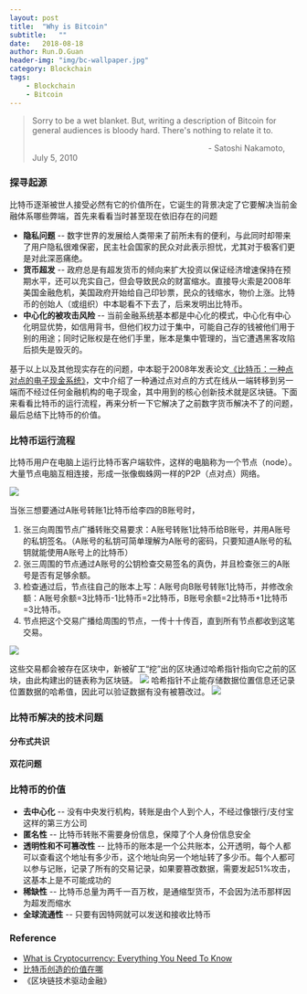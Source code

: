 ```yaml
---
layout: post
title:  "Why is Bitcoin"
subtitle:   ""
date:   2018-08-18
author: Run.D.Guan
header-img: "img/bc-wallpaper.jpg"
category: Blockchain
tags:
    - Blockchain
    - Bitcoin
---
```

> Sorry to be a wet blanket. But, writing a description of Bitcoin for general audiences is bloody hard. There's nothing to relate it to.
>
>&emsp;&emsp;&emsp;&emsp;&emsp;&emsp;&emsp;&emsp;&emsp;&emsp;&emsp;&emsp;&emsp;&emsp;&emsp;&emsp;&emsp;&emsp;&emsp;&emsp;&emsp;&emsp;- Satoshi Nakamoto, July 5, 2010

### 探寻起源
比特币逐渐被世人接受必然有它的价值所在，它诞生的背景决定了它要解决当前金融体系哪些弊端，首先来看看当时甚至现在依旧存在的问题
- **隐私问题** -- 数字世界的发展给人类带来了前所未有的便利，与此同时却带来了用户隐私很难保密，民主社会国家的民众对此表示担忧，尤其对于极客们更是对此深恶痛绝。
- **货币超发** -- 政府总是有超发货币的倾向来扩大投资以保证经济增速保持在预期水平，还可以充实自己，但会导致民众的财富缩水。直接导火索是2008年美国金融危机，美国政府开始给自己印钞票，民众的钱缩水，物价上涨。比特币的创始人（或组织）中本聪看不下去了，后来发明出比特币。
- **中心化的被攻击风险** -- 当前金融系统基本都是中心化的模式，中心化有中心化明显优势，如信用背书，但他们权力过于集中，可能自己存的钱被他们用于别的用途；同时记账权是在他们手里，账本是集中管理的，当它遭遇黑客攻陷后损失是毁灭的。

基于以上以及其他现实存在的问题，中本聪于2008年发表论文[《比特币：一种点对点的电子现金系统》](https://bitcoin.org/bitcoin.pdf)，文中介绍了一种通过点对点的方式在线从一端转移到另一端而不经过任何金融机构的电子现金，其中用到的核心创新技术就是区块链。下面来看看比特币的运行流程，再来分析一下它解决了之前数字货币解决不了的问题，最后总结下比特币的价值。

### 比特币运行流程
比特币用户在电脑上运行比特币客户端软件，这样的电脑称为一个节点（node）。大量节点电脑互相连接，形成一张像蜘蛛网一样的P2P（点对点）网络。

![](http://bitcoinromania.ro/wp-content/uploads/2016/07/bitcoin-peer-to-peer.png)

当张三想要通过A账号转账1比特币给李四的B账号时，
1. 张三向周围节点广播转账交易要求：A账号转账1比特币给B账号，并用A账号的私钥签名。（A账号的私钥可简单理解为A账号的密码，只要知道A账号的私钥就能使用A账号上的比特币）
2. 张三周围的节点通过A账号的公钥检查交易签名的真伪，并且检查张三的A账号是否有足够余额。
3. 检查通过后，节点往自己的账本上写：A账号向B账号转账1比特币，并修改余额：A账号余额=3比特币-1比特币=2比特币，B账号余额=2比特币+1比特币=3比特币。
4. 节点把这个交易广播给周围的节点，一传十十传百，直到所有节点都收到这笔交易。

![](http://blogs.thomsonreuters.com/answerson/wp-content/uploads/sites/3/2016/01/infographic-how-blockchain-works.jpg)

这些交易都会被存在区块中，新被矿工“挖”出的区块通过哈希指针指向它之前的区块，由此构建出的链表称为区块链。
![](http://7xqutp.com1.z0.glb.clouddn.com/blockchainds.png)
哈希指针不止能存储数据位置信息还记录位置数据的哈希值，因此可以验证数据有没有被篡改过。
![](http://7xqutp.com1.z0.glb.clouddn.com/merkletree.png)





### 比特币解决的技术问题
#### 分布式共识
#### 双花问题


### 比特币的价值
- **去中心化** -- 没有中央发行机构，转账是由个人到个人，不经过像银行/支付宝这样的第三方公司
- **匿名性** -- 比特币转账不需要身份信息，保障了个人身份信息安全
- **透明性和不可篡改性** -- 比特币的账本是一个公共账本，公开透明，每个人都可以查看这个地址有多少币，这个地址向另一个地址转了多少币。每个人都可以参与记账，记录了所有的交易记录，如果要篡改数据，需要发起51%攻击，这基本上是不可能成功的
- **稀缺性** -- 比特币总量为两千一百万枚，是通缩型货币，不会因为法币那样因为超发而缩水
- **全球流通性** -- 只要有因特网就可以发送和接收比特币

### Reference
* [What is Cryptocurrency: Everything You Need To Know](https://blockgeeks.com/guides/what-is-cryptocurrency/)
* [比特币创造的价值在哪](https://www.zhihu.com/question/21418402/answer/71274765)
* 《区块链技术驱动金融》
